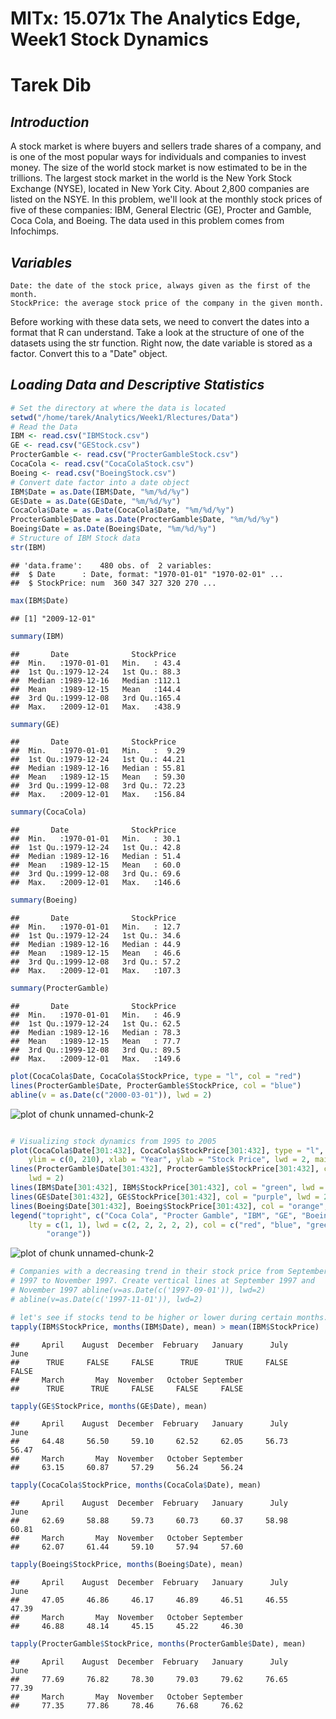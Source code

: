 MITx: 15.071x The Analytics Edge, Week1 Stock Dynamics
========================================================
# Tarek Dib

## *Introduction*
A stock market is where buyers and sellers trade shares of a company, and is one of the most popular ways for individuals and companies to invest money. The size of the world stock market  is now estimated to be in the trillions. The largest stock market in the world is the New York Stock Exchange (NYSE), located in New York City. About 2,800 companies are listed on the NSYE. In this problem, we'll look at the monthly stock prices of five of these companies: IBM, General Electric (GE), Procter and Gamble, Coca Cola, and Boeing. The data used in this problem comes from Infochimps.

## *Variables*
  
    Date: the date of the stock price, always given as the first of the month.
    StockPrice: the average stock price of the company in the given month.
    
Before working with these data sets, we need to convert the dates into a format that R can understand. Take a look at the structure of one of the datasets using the str function. Right now, the date variable is stored as a factor. Convert this to a "Date" object.

## *Loading Data and Descriptive Statistics*

```r
# Set the directory at where the data is located
setwd("/home/tarek/Analytics/Week1/Rlectures/Data")
# Read the Data
IBM <- read.csv("IBMStock.csv")
GE <- read.csv("GEStock.csv")
ProcterGamble <- read.csv("ProcterGambleStock.csv")
CocaCola <- read.csv("CocaColaStock.csv")
Boeing <- read.csv("BoeingStock.csv")
# Convert date factor into a date object
IBM$Date = as.Date(IBM$Date, "%m/%d/%y")
GE$Date = as.Date(GE$Date, "%m/%d/%y")
CocaCola$Date = as.Date(CocaCola$Date, "%m/%d/%y")
ProcterGamble$Date = as.Date(ProcterGamble$Date, "%m/%d/%y")
Boeing$Date = as.Date(Boeing$Date, "%m/%d/%y")
# Structure of IBM Stock data
str(IBM)
```

```
## 'data.frame':	480 obs. of  2 variables:
##  $ Date      : Date, format: "1970-01-01" "1970-02-01" ...
##  $ StockPrice: num  360 347 327 320 270 ...
```

```r
max(IBM$Date)
```

```
## [1] "2009-12-01"
```

```r
summary(IBM)
```

```
##       Date              StockPrice   
##  Min.   :1970-01-01   Min.   : 43.4  
##  1st Qu.:1979-12-24   1st Qu.: 88.3  
##  Median :1989-12-16   Median :112.1  
##  Mean   :1989-12-15   Mean   :144.4  
##  3rd Qu.:1999-12-08   3rd Qu.:165.4  
##  Max.   :2009-12-01   Max.   :438.9
```

```r
summary(GE)
```

```
##       Date              StockPrice    
##  Min.   :1970-01-01   Min.   :  9.29  
##  1st Qu.:1979-12-24   1st Qu.: 44.21  
##  Median :1989-12-16   Median : 55.81  
##  Mean   :1989-12-15   Mean   : 59.30  
##  3rd Qu.:1999-12-08   3rd Qu.: 72.23  
##  Max.   :2009-12-01   Max.   :156.84
```

```r
summary(CocaCola)
```

```
##       Date              StockPrice   
##  Min.   :1970-01-01   Min.   : 30.1  
##  1st Qu.:1979-12-24   1st Qu.: 42.8  
##  Median :1989-12-16   Median : 51.4  
##  Mean   :1989-12-15   Mean   : 60.0  
##  3rd Qu.:1999-12-08   3rd Qu.: 69.6  
##  Max.   :2009-12-01   Max.   :146.6
```

```r
summary(Boeing)
```

```
##       Date              StockPrice   
##  Min.   :1970-01-01   Min.   : 12.7  
##  1st Qu.:1979-12-24   1st Qu.: 34.6  
##  Median :1989-12-16   Median : 44.9  
##  Mean   :1989-12-15   Mean   : 46.6  
##  3rd Qu.:1999-12-08   3rd Qu.: 57.2  
##  Max.   :2009-12-01   Max.   :107.3
```

```r
summary(ProcterGamble)
```

```
##       Date              StockPrice   
##  Min.   :1970-01-01   Min.   : 46.9  
##  1st Qu.:1979-12-24   1st Qu.: 62.5  
##  Median :1989-12-16   Median : 78.3  
##  Mean   :1989-12-15   Mean   : 77.7  
##  3rd Qu.:1999-12-08   3rd Qu.: 89.5  
##  Max.   :2009-12-01   Max.   :149.6
```



```r
plot(CocaCola$Date, CocaCola$StockPrice, type = "l", col = "red")
lines(ProcterGamble$Date, ProcterGamble$StockPrice, col = "blue")
abline(v = as.Date(c("2000-03-01")), lwd = 2)
```

![plot of chunk unnamed-chunk-2](figure/unnamed-chunk-21.png) 

```r

# Visualizing stock dynamics from 1995 to 2005
plot(CocaCola$Date[301:432], CocaCola$StockPrice[301:432], type = "l", col = "red", 
    ylim = c(0, 210), xlab = "Year", ylab = "Stock Price", lwd = 2, main = "Stock Price from 1995 to 2005")
lines(ProcterGamble$Date[301:432], ProcterGamble$StockPrice[301:432], col = "blue", 
    lwd = 2)
lines(IBM$Date[301:432], IBM$StockPrice[301:432], col = "green", lwd = 2)
lines(GE$Date[301:432], GE$StockPrice[301:432], col = "purple", lwd = 2)
lines(Boeing$Date[301:432], Boeing$StockPrice[301:432], col = "orange", lwd = 2)
legend("topright", c("Coca Cola", "Procter Gamble", "IBM", "GE", "Boeing"), 
    lty = c(1, 1), lwd = c(2, 2, 2, 2, 2), col = c("red", "blue", "green", "purple", 
        "orange"))
```

![plot of chunk unnamed-chunk-2](figure/unnamed-chunk-22.png) 

```r
# Companies with a decreasing trend in their stock price from September
# 1997 to November 1997. Create vertical lines at September 1997 and
# November 1997 abline(v=as.Date(c('1997-09-01')), lwd=2)
# abline(v=as.Date(c('1997-11-01')), lwd=2)
```



```r
# let's see if stocks tend to be higher or lower during certain months.
tapply(IBM$StockPrice, months(IBM$Date), mean) > mean(IBM$StockPrice)
```

```
##     April    August  December  February   January      July      June 
##      TRUE     FALSE     FALSE      TRUE      TRUE     FALSE     FALSE 
##     March       May  November   October September 
##      TRUE      TRUE     FALSE     FALSE     FALSE
```

```r
tapply(GE$StockPrice, months(GE$Date), mean)
```

```
##     April    August  December  February   January      July      June 
##     64.48     56.50     59.10     62.52     62.05     56.73     56.47 
##     March       May  November   October September 
##     63.15     60.87     57.29     56.24     56.24
```

```r
tapply(CocaCola$StockPrice, months(CocaCola$Date), mean)
```

```
##     April    August  December  February   January      July      June 
##     62.69     58.88     59.73     60.73     60.37     58.98     60.81 
##     March       May  November   October September 
##     62.07     61.44     59.10     57.94     57.60
```

```r
tapply(Boeing$StockPrice, months(Boeing$Date), mean)
```

```
##     April    August  December  February   January      July      June 
##     47.05     46.86     46.17     46.89     46.51     46.55     47.39 
##     March       May  November   October September 
##     46.88     48.14     45.15     45.22     46.30
```

```r
tapply(ProcterGamble$StockPrice, months(ProcterGamble$Date), mean)
```

```
##     April    August  December  February   January      July      June 
##     77.69     76.82     78.30     79.03     79.62     76.65     77.39 
##     March       May  November   October September 
##     77.35     77.86     78.46     76.68     76.62
```
